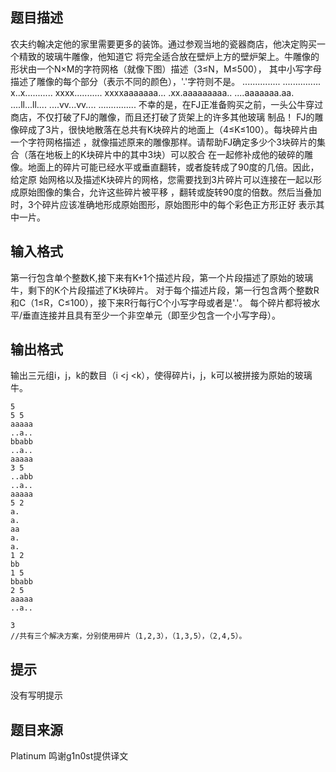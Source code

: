 


## 题目描述
农夫约翰决定他的家里需要更多的装饰。通过参观当地的瓷器商店，他决定购买一个精致的玻璃牛雕像，他知道它
将完全适合放在壁炉上方的壁炉架上。牛雕像的形状由一个N×M的字符网格（就像下图）描述（3≤N，M≤500），
其中小写字母描述了雕像的每个部分（表示不同的颜色），'.'字符则不是。
...............
...............
x..x...........
xxxx...........
xxxxaaaaaaa...
.xx.aaaaaaaaa..
....aaaaaaa.aa.
....ll...ll....
....vv...vv....
...............
不幸的是，在FJ正准备购买之前，一头公牛穿过商店，不仅打破了FJ的雕像，而且还打破了货架上的许多其他玻璃
制品！ FJ的雕像碎成了3片，很快地散落在总共有K块碎片的地面上（4≤K≤100）。每块碎片由一个字符网格描述
，就像描述原来的雕像那样。请帮助FJ确定多少个3块碎片的集合（落在地板上的K块碎片中的其中3块）可以胶合
在一起修补成他的破碎的雕像。地面上的碎片可能已经水平或垂直翻转，或者旋转成了90度的几倍。因此，给定原
始网格以及描述K块碎片的网格，您需要找到3片碎片可以连接在一起以形成原始图像的集合，允许这些碎片被平移
，翻转或旋转90度的倍数。然后当叠加时，3个碎片应该准确地形成原始图形，原始图形中的每个彩色正方形正好
表示其中一片。
## 输入格式
第一行包含单个整数K,接下来有K+1个描述片段，第一个片段描述了原始的玻璃牛，剩下的K个片段描述了K块碎片。
对于每个描述片段，第一行包含两个整数R和C（1≤R，C≤100），接下来R行每行C个小写字母或者是'.'。
每个碎片都将被水平/垂直连接并且具有至少一个非空单元（即至少包含一个小写字母）。
## 输出格式
输出三元组i，j，k的数目（i <j <k），使得碎片i，j，k可以被拼接为原始的玻璃牛。

```input1
5
5 5
aaaaa
..a..
bbabb
..a..
aaaaa
3 5
..abb
..a..
aaaaa
5 2
a.
a.
aa
a.
a.
1 2
bb
1 5
bbabb
2 5
aaaaa
..a..

```
```output1
3
//共有三个解决方案，分别使用碎片（1,2,3），（1,3,5），（2,4,5）。
```

## 提示
没有写明提示
## 题目来源
Platinum 鸣谢g1n0st提供译文



